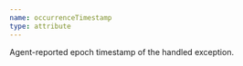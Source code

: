 ```yaml
---
name: occurrenceTimestamp
type: attribute
---
```


Agent-reported epoch timestamp of the handled exception.
